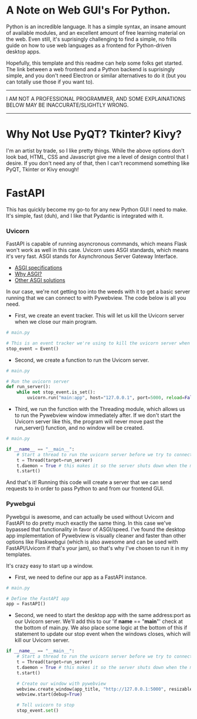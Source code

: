 # A Note on Web GUI's For Python.
Python is an incredible language. It has a simple syntax, an insane amount of available modules, and an excellent amount of free learning material on the web. Even still, it's suprisingly challenging to find a simple, no frills guide on how to use web languages as a frontend for Python-driven desktop apps.

Hopefully, this template and this readme can help some folks get started. The link between a web frontend and a Python backend is suprisingly simple, and you don't need Electron or similar alternatives to do it (but you can totally use those if you want to).

___
I AM NOT A PROFESSIONAL PROGRAMMER, AND SOME EXPLAINATIONS BELOW MAY BE INACCURATE/SLIGHTLY WRONG. 
___

# Why Not Use PyQT? Tkinter? Kivy?
I'm an artist by trade, so I like pretty things. While the above options don't look bad, HTML, CSS and Javascript give me a level of design control that I desire. If you don't need any of that, then I can't recommend something like PyQT, Tkinter or Kivy enough!

# FastAPI
This has quickly become my go-to for any new Python GUI I need to make. It's simple, fast (duh), and I like that Pydantic is integrated with it.

### Uvicorn
FastAPI is capable of running asyncronous commands, which means Flask won't work as well in this case. Uvicorn uses ASGI standards, which means it's very fast. ASGI stands for Asynchronous Server Gateway Interface.
- [ASGI specifications](https://www.uvicorn.org/#the-asgi-interface)
- [Why ASGI?](https://www.uvicorn.org/#why-asgi)
- [Other ASGI solutions](https://www.uvicorn.org/#alternative-asgi-servers)

In our case, we're not getting too into the weeds with it to get a basic server running that we can connect to with Pywebview. The code below is all you need. 
- First, we create an event tracker. This will let us kill the Uvicorn server when we close our main program.

```python
# main.py

# This is an event tracker we're using to kill the uvicorn server when the app gets closed
stop_event = Event()
```
- Second, we create a function to run the Uvicorn server.
```python
# main.py

# Run the uvicorn server
def run_server():
	while not stop_event.is_set():
		uvicorn.run("main:app", host="127.0.0.1", port=5000, reload=False)
```
- Third, we run the function with the Threading module, which allows us to run the Pywebview window immediately after. If we don't start the Uvicorn server like this, the program will never move past the run_server() function, and no window will be created.
```python
# main.py

if __name__ == "__main__":
	# Start a thread to run the uvicorn server before we try to connect to it with pywebview
	t = Thread(target=run_server)
	t.daemon = True # this makes it so the server shuts down when the main program exits
	t.start()
```
And that's it! Running this code will create a server that we can send requests to in order to pass Python to and from our frontend GUI.

### Pywebgui
Pywebgui is awesome, and can actually be used without Uvicorn and FastAPI to do pretty much exactly the same thing. In this case we've bypassed that functionality in favor of ASGI/speed. I've found the desktop app implementation of Pywebview is visually cleaner and faster than other options like Flaskwebgui (which is also awesome and can be used with FastAPI/Uvicorn if that's your jam), so that's why I've chosen to run it in my templates.

It's crazy easy to start up a window.
- First, we need to define our app as a FastAPI instance.
```python
# main.py

# Define the FastAPI app
app = FastAPI()
```
- Second, we need to start the desktop app with the same address:port as our Uvicorn server. We'll add this to our 'if __name__ == "__main__"' check at the bottom of main.py. We also place some logic at the bottom of this if statement to update our stop event when the windows closes, which will kill our Uvicorn server.
```python
if __name__ == "__main__":
	# Start a thread to run the uvicorn server before we try to connect to it with pywebview
	t = Thread(target=run_server)
	t.daemon = True # this makes it so the server shuts down when the main program exits
	t.start()

	# Create our window with pywebview
	webview.create_window(app_title, "http://127.0.0.1:5000", resizable=True, maximized=True)
	webview.start(debug=True)

	# Tell uvicorn to stop
	stop_event.set()
```